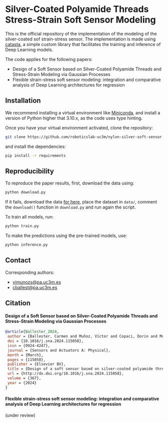 # Silver-Coated Polyamide Threads Stress-Strain Soft Sensor Modeling

This is the official repository of the implementation of the modeling of the silver-coated sof strain-stress sensor. The implementation is made using [catasta](https://github.com/vistormu/catasta), a simple custom library that facilitates the training and inference of Deep Learning models.

The code applies for the following papers:

- Design of a Soft Sensor based on Silver-Coated Polyamide Threads and Stress-Strain Modeling via Gaussian Processes
- Flexible strain-stress soft sensor modeling: integration and comparative analysis of Deep Learning architectures for regression


## Installation

We recommend installing a virtual environment like [Miniconda](https://docs.conda.io/projects/miniconda/en/latest/), and install a version of Python higher that 3.10.x, as the code uses type hinting.

Once you have your virtual environment activated, clone the repository:

```bash
git clone https://github.com/roboticslab-uc3m/nylon-silver-soft-sensor.git
```

and install the dependencies:

```bash
pip install -r requirements
```

## Reproducibility

To reproduce the paper results, first, download the data using:

```python
python download.py
```

If it fails, download the data [for here](https://drive.google.com/drive/folders/1DQnxLZCCgcCv9BXFKNBR8RIi0E_foTqF?usp=sharing), place the dataset in `data/`, comment the `download()` function in `download.py` and run again the script.

To train all models, run:

```bash
python train.py
```

To make the predictions using the pre-trained models, use:

```bash
python inference.py
```


## Contact

Corresponding authors:
- vimunozs@pa.uc3m.es
- cballest@pa.uc3m.es

## Citation

#### Design of a Soft Sensor based on Silver-Coated Polyamide Threads and Stress-Strain Modeling via Gaussian Processes

```bib
@article{Ballester_2024,
 author = {Ballester, Carmen and Muñoz, Víctor and Copaci, Dorin and Moreno, Luis and Blanco, Dolores},
 doi = {10.1016/j.sna.2024.115058},
 issn = {0924-4247},
 journal = {Sensors and Actuators A: Physical},
 month = {March},
 pages = {115058},
 publisher = {Elsevier BV},
 title = {Design of a soft sensor based on silver-coated polyamide threads and stress-strain modeling via Gaussian processes},
 url = {http://dx.doi.org/10.1016/j.sna.2024.115058},
 volume = {367},
 year = {2024}
}
```

#### Flexible strain-stress soft sensor modeling: integration and comparative analysis of Deep Learning architectures for regression

(under review)
